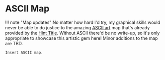 # ASCII Map

!!! note "Map updates"
    No matter how hard I'd try, my graphical skills would never be able to do justice to the amazing [ASCII art](https://www.asciiart.eu/) map that's already provided by the [Hint Title](./hints/hX.md). Without ASCII there'd be no write-up, so it's only appropriate to showcase this artistic gem here! Minor additions to the map are TBD.

```
Insert ASCII map.
```
